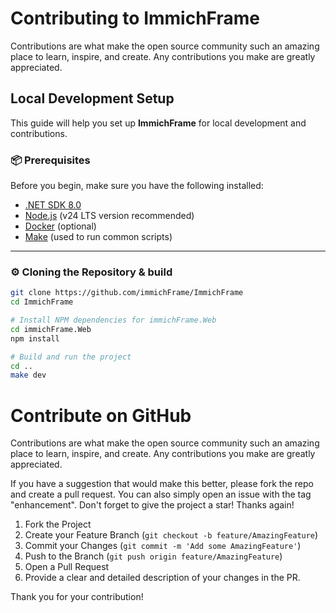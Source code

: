 # Contributing to ImmichFrame

Contributions are what make the open source community such an amazing place to learn, inspire, and create. Any contributions you make are greatly appreciated.

## Local Development Setup

This guide will help you set up **ImmichFrame** for local development and contributions.

### 📦 Prerequisites

Before you begin, make sure you have the following installed:

- [.NET SDK 8.0](https://dotnet.microsoft.com/en-us/download/dotnet/8.0)
- [Node.js](https://nodejs.org/) (v24 LTS version recommended)
- [Docker](https://www.docker.com/) (optional)
- [Make](https://www.gnu.org/software/make/) (used to run common scripts)

---

### ⚙️ Cloning the Repository & build

```bash
git clone https://github.com/immichFrame/ImmichFrame
cd ImmichFrame

# Install NPM dependencies for immichFrame.Web
cd immichFrame.Web
npm install

# Build and run the project
cd ..
make dev
```

# Contribute on GitHub

Contributions are what make the open source community such an amazing place to learn, inspire, and create. Any contributions you make are greatly appreciated.

If you have a suggestion that would make this better, please fork the repo and create a pull request. You can also simply open an issue with the tag "enhancement". Don't forget to give the project a star! Thanks again!

1. Fork the Project
2. Create your Feature Branch (`git checkout -b feature/AmazingFeature`)
3. Commit your Changes (`git commit -m 'Add some AmazingFeature'`)
4. Push to the Branch (`git push origin feature/AmazingFeature`)
5. Open a Pull Request
6. Provide a clear and detailed description of your changes in the PR.

Thank you for your contribution!